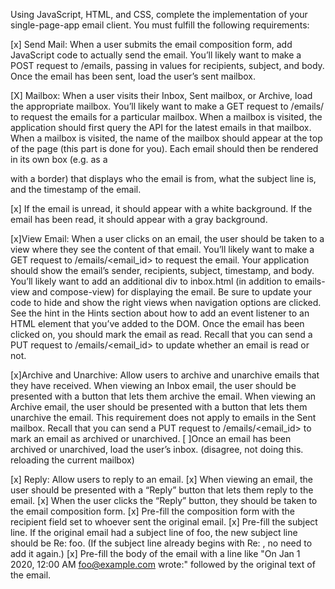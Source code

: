 Using JavaScript, HTML, and CSS, complete the implementation of your single-page-app email client. You must fulfill the following requirements:

[x] Send Mail: When a user submits the email composition form, add JavaScript code to actually send the email.
You’ll likely want to make a POST request to /emails, passing in values for recipients, subject, and body.
Once the email has been sent, load the user’s sent mailbox.

[X] Mailbox: When a user visits their Inbox, Sent mailbox, or Archive, load the appropriate mailbox.
You’ll likely want to make a GET request to /emails/<mailbox> to request the emails for a particular mailbox.
When a mailbox is visited, the application should first query the API for the latest emails in that mailbox.
When a mailbox is visited, the name of the mailbox should appear at the top of the page (this part is done for you).
Each email should then be rendered in its own box (e.g. as a <div> with a border) that displays who the email is from, what the subject line is, and the timestamp of the email.

[x] If the email is unread, it should appear with a white background. If the email has been read, it should appear with a gray background.

[x]View Email: When a user clicks on an email, the user should be taken to a view where they see the content of that email.
You’ll likely want to make a GET request to /emails/<email_id> to request the email.
Your application should show the email’s sender, recipients, subject, timestamp, and body.
You’ll likely want to add an additional div to inbox.html (in addition to emails-view and compose-view) for displaying the email. Be sure to update your code to hide and show the right views when navigation options are clicked.
See the hint in the Hints section about how to add an event listener to an HTML element that you’ve added to the DOM.
Once the email has been clicked on, you should mark the email as read. Recall that you can send a PUT request to /emails/<email_id> to update whether an email is read or not.

[x]Archive and Unarchive: Allow users to archive and unarchive emails that they have received.
When viewing an Inbox email, the user should be presented with a button that lets them archive the email. When viewing an Archive email, the user should be presented with a button that lets them unarchive the email. This requirement does not apply to emails in the Sent mailbox.
Recall that you can send a PUT request to /emails/<email_id> to mark an email as archived or unarchived.
[ ]Once an email has been archived or unarchived, load the user’s inbox. (disagree, not doing this. reloading the current mailbox)

[x] Reply: Allow users to reply to an email.
[x] When viewing an email, the user should be presented with a “Reply” button that lets them reply to the email.
[x] When the user clicks the “Reply” button, they should be taken to the email composition form.
[x] Pre-fill the composition form with the recipient field set to whoever sent the original email.
[x] Pre-fill the subject line. If the original email had a subject line of foo, the new subject line should be Re: foo. (If the subject line already begins with Re: , no need to add it again.)
[x] Pre-fill the body of the email with a line like "On Jan 1 2020, 12:00 AM foo@example.com wrote:" followed by the original text of the email.
